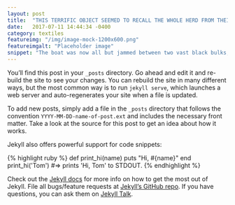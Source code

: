 ```yaml
---
layout: post 
title:  "THIS TERRIFIC OBJECT SEEMED TO RECALL THE WHOLE HERD FROM THEIR STATIONARY FRIGHT"
date:   2017-07-11 14:44:34 -0400
category: textiles
featureimg: "/img/image-mock-1200x600.png"
featureimgalt: "Placeholder image"
snippet: "The boat was now all but jammed between two vast black bulks, leaving a narrow Dardanelles between their long lengths. But by desperate endeavor we at last shot into a temporary opening; then giving way rapidly, and at the same time earnestly watching for another outlet. After many similar hair-breadth escapes, we at last swiftly glided into what had just been one of the outer circles, but now crossed by random whales, all violently making for one centre. This lucky salvation was cheaply purchased by the loss of Queequeg’s hat, who, while standing in the bows to prick the fugitive whales, had his hat taken clean from his head by the air-eddy made by the sudden tossing of a pair of broad flukes close by."
---
```

You’ll find this post in your `_posts` directory. Go ahead and edit it and re-build the site to see your changes. You can rebuild the site in many different ways, but the most common way is to run `jekyll serve`, which launches a web server and auto-regenerates your site when a file is updated.

To add new posts, simply add a file in the `_posts` directory that follows the convention `YYYY-MM-DD-name-of-post.ext` and includes the necessary front matter. Take a look at the source for this post to get an idea about how it works.

Jekyll also offers powerful support for code snippets:

{% highlight ruby %}
def print_hi(name)
  puts "Hi, #{name}"
end
print_hi('Tom')
#=> prints 'Hi, Tom' to STDOUT.
{% endhighlight %}

Check out the [Jekyll docs][jekyll-docs] for more info on how to get the most out of Jekyll. File all bugs/feature requests at [Jekyll’s GitHub repo][jekyll-gh]. If you have questions, you can ask them on [Jekyll Talk][jekyll-talk].

[jekyll-docs]: https://jekyllrb.com/docs/home
[jekyll-gh]:   https://github.com/jekyll/jekyll
[jekyll-talk]: https://talk.jekyllrb.com/
